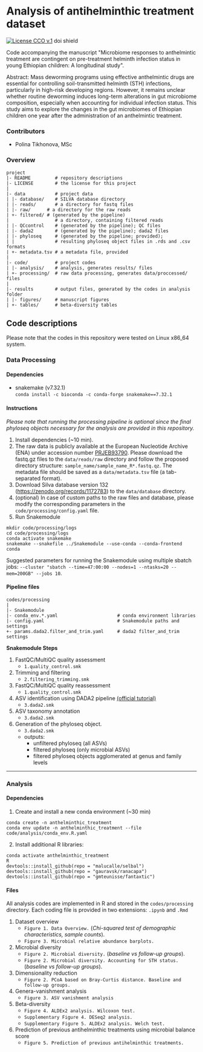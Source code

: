 # Analysis of antihelminthic treatment dataset

 [![License CCO v.1](https://img.shields.io/github/license/PollyTikhonova/Taye_AntihelminthicTreatment_2025?v=1
)](https://github.com/PollyTikhonova/Taye_AntihelminthicTreatment_2025/blob/main/LICENSE)
 doi shield

Code accompanying the manuscript "Microbiome responses to anthelmintic treatment are contingent on pre-treatment helminth infection status in young Ethiopian children: A longitudinal study".

Abstract: Mass deworming programs using effective anthelmintic drugs are essential for controlling soil-transmitted helminth (STH) infections, particularly in high-risk developing regions. However, it remains unclear whether routine deworming induces long-term alterations in gut microbiome composition, especially when accounting for individual infection status. This study aims to explore the changes in the gut microbiomes of Ethiopian children one year after the administration of an anthelmintic treatment.

### Contributors
- Polina Tikhonova, MSc


### Overview

	project
	|- README         # repository descriptions
  	|- LICENSE        # the license for this project
	|
	|- data           # project data
	| |- database/    # SILVA database directory
	| |- reads/       # a directory for fastq files 
  	| |- raw/      # a directory for the raw reads
   	| +- filtered/ # (generated by the pipeline)
   	|                 # a directory, containing filtered reads
   	| |- QCcontrol    # (generated by the pipeline); QC files
   	| |- dada2        # (generated by the pipeline); dada2 files
   	| |- phyloseq     # (generated by the pipeline; provided);
   	| |               # resulting phyloseq object files in .rds and .csv formats
   	| +- metadata.tsv # a metadata file, provided
	|
	|- code/          # project codes
	| |- analysis/    # analysis, generates results/ files
	| +- processing/  # raw data processing, generates data/proccessed/ files
	|
	|- results        # output files, generated by the codes in analysis folder
	| |- figures/     # manuscript figures
	| +- tables/      # beta-diversity tables


## Code descriptions
Please note that the codes in this repository were tested on Linux x86_64 system.
### Data Processing
#### Dependencies
* snakemake (v7.32.1) <br>
```conda install -c bioconda -c conda-forge snakemake==7.32.1```

#### Instructions
_Please note that running the processing pipeline is optional since the final phyloseq objects necessary for the analysis are provided in this repository._
1. Install dependencies (~10 min).
2. The raw data is publicly available at the European Nucleotide Archive (ENA) under accession number [PRJEB93790](https://www.ebi.ac.uk/ena/browser/view/PRJEB93790). Please download the fastq.gz files to the `data/reads/raw` directory and follow the proposed directory structure: `sample_name/sample_name_R*.fastq.qz`. The metadata file should be saved as a `data/metadata.tsv` file (a tab-separated format). 
3. Download Silva database version 132 (https://zenodo.org/records/1172783) to the `data/database` directory.
4. (optional) In case of custom paths to the raw files and database, please modify the corresponding parameters in the `code/processing/config.yaml` file.
5. Run Snakemodule
``` 
mkdir code/processing/logs
cd code/processing/logs
conda activate snakemake
snakemake --snakefile ../Snakemodule --use-conda --conda-frontend conda
```
Suggested parameters for running the Snakemodule using multiple sbatch jobs: `--cluster "sbatch --time=47:00:00 --nodes=1 --ntasks=20 --mem=200GB" --jobs 10`. 

#### Pipeline files
```
codes/processing
|
|- Snakemodule
|- conda_env.*.yaml                      # conda environment libraries
|- config.yaml                           # Snakemodule paths and settings
+- params.dada2.filter_and_trim.yaml     # dada2 filter_and_trim settings
```

__Snakemodule Steps__
1. FastQC/MultiQC quality assessment
   - `1.quality_control.smk`
2. Trimming and filtering
   - `2.filtering_trimming.smk`
3. FastQC/MultiQC quality reassessment
   - `1.quality_control.smk`
4. ASV identification using DADA2 pipeline [(official tutorial)](https://benjjneb.github.io/dada2/tutorial.html)
   - `3.dada2.smk`
5. ASV taxonomy annotation
   - `3.dada2.smk`
6. Generation of the phyloseq object.
   - `3.dada2.smk`
   - outputs: 
     - unfiltered phyloseq (all ASVs)
     - filtered phyloseq (only microbial ASVs)
     - filtered phyloseq objects agglomerated at genus and family levels

---
### Analysis
#### Dependencies
1. Create and install a new conda environment (~30 min)
```
conda create -n anthelminthic_treatment
conda env update -n anthelminthic_treatment --file code/analysis/conda_env.R.yaml
```
2. Install additional R libraries:
```
conda activate anthelminthic_treatment
R
devtools::install_github(repo = "malucalle/selbal")
devtools::install_github(repo = "gauravsk/ranacapa")
devtools::install_github(repo = "gmteunisse/fantaxtic")
```

#### Files
All analysis codes are implemented in R and stored in the `codes/processing` directory. Each coding file is provided in two extensions: `.ipynb` and `.Rmd`
1. Dataset overview
   - `Figure 1. Data Overview.` (_Chi-squared test of demographic characteristics, sample counts_).
   - `Figure 3. Microbial relative abundance barplots.`
2. Microbial diversity
   - `Figure 2. Microbial diversity.` (_baseline vs follow-up groups_).
   - `Figure 2. Microbial diversity. Accounting for STH status.` (_baseline vs follow-up groups_).
3. Dimensionality reduction
   - `Figure 2. PCoA based on Bray-Curtis distance. Baseline and follow-up groups.`
4. Genera-vanishment analysis
   - `Figure 3. ASV vanishment analysis`
5. Beta-diversity
   - `Figure 4. ALDEx2 analysis. Wilcoxon test.`
   - `Supplementary Figure 4. DESeq2 analysis. `
   - `Supplementary Figure 5. ALDEx2 analysis. Welch test.`
6. Prediction of previous antihelminthic treatments using microbial balance score
   - `Figure 5. Prediction of previous antihelminthic treatments.`
